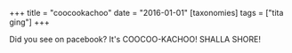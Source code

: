 +++
title = "coocookachoo"
date = "2016-01-01"
[taxonomies]
tags = ["tita ging"]
+++

Did you see on pacebook? It's COOCOO-KACHOO! SHALLA SHORE!

